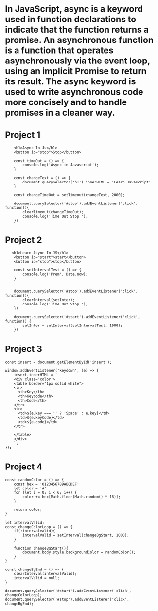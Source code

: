 # In JavaScript, async is a keyword used in function declarations to indicate that the function returns a promise. An asynchronous function is a function that operates asynchronously via the event loop, using an implicit Promise to return its result. The async keyword is used to write asynchronous code more concisely and to handle promises in a cleaner way.

# Project 1

```
    <h1>Async In Js</h1>
    <button id="stop">Stop</button>

    const timeOut = () => {
        console.log('Async in Javascript');
    }

    const changeText = () => {
        document.querySelector('h1').innerHTML = 'Learn Javascript'
    }

    const changeTimeOut = setTimeout(changeText, 2000);

    document.querySelector('#stop').addEventListener('click', function(){
        clearTimeout(changeTimeOut);
        console.log('Time Out Stop ');
    })
```

# Project 2

```
   <h1>Learn Async In JS</h1>
    <button id="start">start</button>
    <button id="stop">stop</button>

    const setIntervalTest = () => {
        console.log('Prem', Date.now);
    }


    document.querySelector('#stop').addEventListener('click', function(){
        clearInterval(setInter);
        console.log('Time Out Stop ');
    })

    document.querySelector('#start').addEventListener('click', function() {
        setInter = setInterval(setIntervalTest, 1000);
    })
```

# Project 3

```
const insert = document.getElementById('insert');

window.addEventListener('keydown', (e) => {
    insert.innerHTML = `
    <div class='color'>
    <table border="1px solid white">
    <tr>
      <th>Key</th>
      <th>Keycode</th>
      <th>Code</th>
    </tr>
    <tr>
      <td>${e.key === '' ? 'Space' : e.key}</td>
      <td>${e.keyCode}</td>
      <td>${e.code}</td>
    </tr>

    </table>
    </div>
    `;
});
```

# Project 4

```
const randomColor = () => {
    const hex = '0123456789ABCDEF'
    let color = '#'
    for (let i = 0; i < 6; i++) {
        color += hex[Math.floor(Math.random() * 16)];
    }

    return color;
}

let intervalValid;
const changeColorLoop = () => {
    if(!intervalValid){
        intervalValid = setInterval(changeBgStart, 1000);
    }

    function changeBgStart(){
        document.body.style.backgroundColor = randomColor();
    }
}

const changeBgEnd = () => {
    clearInterval(intervalValid);
    intervalValid = null;
}

document.querySelector('#start').addEventListener('click', changeColorLoop);
document.querySelector('#stop').addEventListener('click', changeBgEnd);
```
